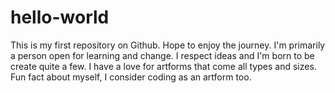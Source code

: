 # hello-world
This is my first repository on Github. Hope to enjoy the journey.
I'm primarily a person open for learning and change. I respect ideas and I'm born to be create quite a few.
I have a love for artforms that come all types and sizes. Fun fact about myself, I consider coding as an artform too.
